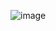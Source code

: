 ![image](https://github.com/aliilman/PatikaBookStore/assets/55908667/eac2f050-70b6-4e7c-880b-67f4cfd70493)
